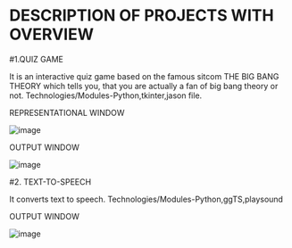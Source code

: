 # DESCRIPTION OF PROJECTS WITH OVERVIEW




#1.QUIZ GAME


It is an interactive quiz game based on the famous sitcom THE BIG BANG THEORY which tells you, that you are actually a fan of big bang theory or not.
Technologies/Modules-Python,tkinter,jason file.

REPRESENTATIONAL WINDOW

![image](https://user-images.githubusercontent.com/85629090/188445897-50eac61e-f543-4bc3-aed6-86fc224d2841.png)


OUTPUT WINDOW

![image](https://user-images.githubusercontent.com/85629090/188446393-c6f60205-ad88-4dd3-b22e-d0329821c485.png)
  
  
#2. TEXT-TO-SPEECH


It converts text to speech.
Technologies/Modules-Python,ggTS,playsound

OUTPUT WINDOW


![image](https://user-images.githubusercontent.com/85629090/188446825-2180e158-9567-41bf-96a9-048ef042a4de.png)






